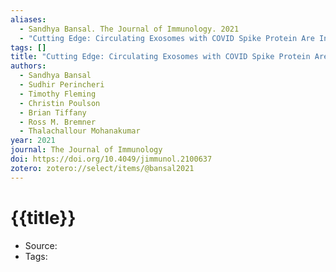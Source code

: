 ```yaml
---
aliases:
  - Sandhya Bansal. The Journal of Immunology. 2021
  - "Cutting Edge: Circulating Exosomes with COVID Spike Protein Are Induced by BNT162b2 (Pfizer–BioNTech) Vaccination prior to Development of Antibodies: A Novel Mechanism for Immune Activation by mRNA Vaccines"
tags: []
title: "Cutting Edge: Circulating Exosomes with COVID Spike Protein Are Induced by BNT162b2 (Pfizer–BioNTech) Vaccination prior to Development of Antibodies: A Novel Mechanism for Immune Activation by mRNA Vaccines"
authors:
  - Sandhya Bansal
  - Sudhir Perincheri
  - Timothy Fleming
  - Christin Poulson
  - Brian Tiffany
  - Ross M. Bremner
  - Thalachallour Mohanakumar
year: 2021
journal: The Journal of Immunology
doi: https://doi.org/10.4049/jimmunol.2100637
zotero: zotero://select/items/@bansal2021
---
```

<!-- START_TEMPLATE -->
# {{title}}

- Source:
- Tags: 
<!-- END_TEMPLATE -->